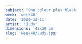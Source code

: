 ```yaml
---
subject: 'One colour plus black'
week: 'week40'
date: '2020-12-11'
artist: 'Judy'
dimensions: '42x30 cm'
slug: 'week40/Judy.jpg'
---
```

